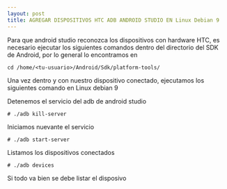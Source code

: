 ```yaml
---
layout: post
title: AGREGAR DISPOSITIVOS HTC ADB ANDROID STUDIO EN Linux Debian 9
---
```


Para que android studio reconozca los dispositivos con hardware HTC, es necesario ejecutar los siguientes comandos dentro del directorio del SDK de Android, por lo general lo encontramos en 
    
    cd /home/<tu-usuario>/Android/Sdk/platform-tools/

Una vez dentro y con nuestro dispositivo conectado, ejecutamos los siguientes comando en Linux debian 9 

Detenemos el servicio del adb de android studio
    
    # ./adb kill-server

Iniciamos nuevante el servicio
    
    # ./adb start-server

Listamos los dispositivos conectados
    
    # ./adb devices

Si todo va bien se debe listar el disposivo
